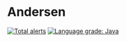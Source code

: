 # Andersen
<a href="https://lgtm.com/projects/g/Vlad-Buko/ArrayListProject/alerts/"><img alt="Total alerts" src="https://img.shields.io/lgtm/alerts/g/Vlad-Buko/ArrayListProject.svg?logo=lgtm&logoWidth=18"/></a>
<a href="https://lgtm.com/projects/g/Vlad-Buko/ArrayListProject/context:java"><img alt="Language grade: Java" src="https://img.shields.io/lgtm/grade/java/g/Vlad-Buko/ArrayListProject.svg?logo=lgtm&logoWidth=18"/></a>
